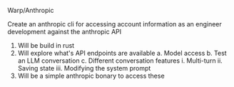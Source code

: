 Warp/Anthropic

Create an anthropic cli for accessing account information as an engineer development against the anthropic API

1. Will be build in rust
2. Will explore what's API endpoints are available
 a. Model access
 b. Test an LLM conversation
 c. Different conversation features
   i. Multi-turn
   ii. Saving state
   iii. Modifying the system prompt
3. Will be a simple anthropic bonary to access these
